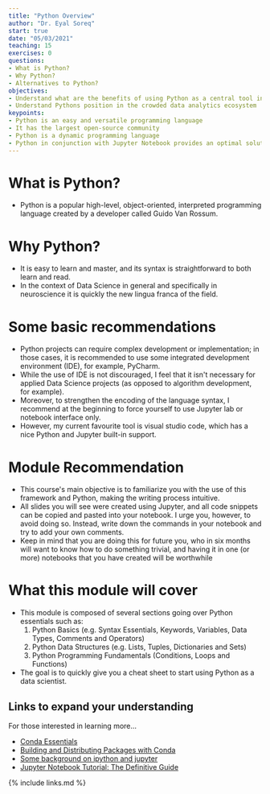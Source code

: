 ```yaml
---
title: "Python Overview"
author: "Dr. Eyal Soreq" 
start: true
date: "05/03/2021"
teaching: 15
exercises: 0
questions:
- What is Python?
- Why Python?
- Alternatives to Python? 
objectives:
- Understand what are the benefits of using Python as a central tool in your PhD.
- Understand Pythons position in the crowded data analytics ecosystem
keypoints:
- Python is an easy and versatile programming language
- It has the largest open-source community
- Python is a dynamic programming language
- Python in conjunction with Jupyter Notebook provides an optimal solution for almost all  research projects
---
```


#  What is Python?
- Python is a popular high-level, object-oriented, interpreted programming language created by a developer called Guido Van Rossum.


# Why Python?

- It is easy to learn and master, and its syntax is straightforward to both learn and read. 
- In the context of Data Science in general and specifically in neuroscience it is quickly the new lingua franca of the field. 


# Some basic recommendations

- Python projects can require complex development or implementation; in those cases, it is recommended to use some integrated development environment (IDE), for example, PyCharm. 
- While the use of IDE is not discouraged, I feel that it isn't necessary for applied Data Science projects (as opposed to algorithm development, for example). 
- Moreover, to strengthen the encoding of the language syntax, I recommend at the beginning to force yourself to use Jupyter lab or notebook interface only.
- However, my current favourite tool is visual studio code, which has a nice Python and Jupyter built-in support.


# Module Recommendation

- This course's main objective is to familiarize you with the use of this framework  and Python, making the writing process intuitive.
- All slides you will see were created using Jupyter, and all code snippets can be copied and pasted into your notebook.
I urge you, however, to avoid doing so.
Instead, write down the commands in your notebook and try to add your own comments.
- Keep in mind that you are doing this for future you, who in six months will want to know how to do something trivial, and having it in one (or more) notebooks that you have created will be worthwhile 

# What this module will cover
- This module is composed of several sections going over Python essentials such as: 
    1. Python Basics (e.g. Syntax Essentials, Keywords, Variables, Data Types, Comments and Operators)
    1. Python Data Structures (e.g. Lists, Tuples, Dictionaries and Sets)
    1. Python Programming Fundamentals (Conditions, Loops and Functions)
- The goal is to quickly give you a cheat sheet to start using Python as a data scientist.



## Links to expand your understanding 

For those interested in learning more...

- [Conda Essentials](https://learn.datacamp.com/courses/conda-essentials)
- [Building and Distributing Packages with Conda](https://learn.datacamp.com/courses/building-and-distributing-packages-with-conda)
- [Some background on ipython and jupyter](https://www.datacamp.com/community/blog/ipython-jupyter)
- [Jupyter Notebook Tutorial: The Definitive Guide](https://www.datacamp.com/community/tutorials/tutorial-jupyter-notebook)


{% include links.md %}

